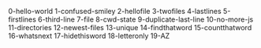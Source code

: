 0-hello-world
1-confused-smiley
2-hellofile
3-twofiles
4-lastlines
5-firstlines
6-third-line
7-file
8-cwd-state
9-duplicate-last-line
10-no-more-js
11-directories
12-newest-files
13-unique
14-findthatword
15-countthatword
16-whatsnext
17-hidethisword
18-letteronly
19-AZ
